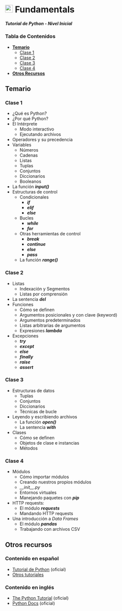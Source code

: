 # <img src="https://upload.wikimedia.org/wikipedia/commons/c/c3/Python-logo-notext.svg" width="25" height="25"> Fundamentals

##### Tutorial de Python - Nivel Inicial

### Tabla de Contenidos
- **[Temario](#temario)**<br>
  - [Clase 1](#clase-1)<br>
  - [Clase 2](#clase-2)<br>
  - [Clase 3](#clase-3)<br>
  - [Clase 4](#clase-4)<br>
- **[Otros Recursos](#otros-recursos)**<br>

## Temario

### Clase 1
- ¿Qué es Python?
- ¿Por qué Python?
- El Intérprete
  - Modo interactivo
  - Ejecutando archivos
- Operadores y su precedencia
- Variables
  - Números
  - Cadenas
  - Listas
  - Tuplas
  - Conjuntos
  - Diccionarios
  - Booleanos
- La función ***input()***
- Estructuras de control
  - Condicionales
    - ***if***
    - ***elif***
    - ***else***
  - Bucles
    - ***while***
    - ***for***
  - Otras herramientas de control
    - ***break***
    - ***continue***
    - ***else***
    - ***pass***
  - La función ***range()***

### Clase 2
- Listas
  - Indexación y Segmentos
  - Listas por comprensión
- La sentencia ***del***
- Funciones
  - Cómo se definen
  - Argumentos posicionales y con clave (keyword)
  - Argumentos predeterminados
  - Listas arbitrarias de argumentos
  - Expresiones ***lambda***
- Excepciones
  - ***try***
  - ***except***
  - ***else***
  - ***finally***
  - ***raise***
  - ***assert***

### Clase 3
- Estructuras de datos
  - Tuplas
  - Conjuntos
  - Diccionarios
  - Técnicas de bucle
- Leyendo y escribiendo archivos
  - La función ***open()***
  - La sentencia ***with***
- Clases
  - Cómo se definen
  - Objetos de clase e instancias
  - Métodos

### Clase 4
- Módulos
  - Cómo importar módulos
  - Creando nuestros propios módulos
  - *\_\_init\_\_.py*
  - Entornos virtuales
  - Manejando paquetes con ***pip***
- HTTP requests:
  - El módulo ***requests***
  - Mandando HTTP requests
- Una introducción a *Data Frames*
  - El módulo ***pandas***
  - Trabajando con archivos CSV

## Otros recursos
### Contenido en español
- [Tutorial de Python](https://docs.python.org/es/3/tutorial/) (oficial)
- [Otros tutoriales](https://wiki.python.org/moin/SpanishLanguage)

### Contenido en inglés
- [The Python Tutorial](https://docs.python.org/3/tutorial/) (oficial)
- [Python Docs](https://docs.python.org/3/) (oficial)
